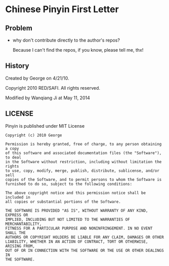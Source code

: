 Chinese Pinyin First Letter
======
## Problem
* why don't contribute directly to the author's repos?

    Because I can't find the repos, if you know, please tell me, thx!

## History
Created by George on 4/21/10.

Copyright 2010 RED/SAFI. All rights reserved.

Modified by Wanqiang Ji at May 11, 2014

## LICENSE
Pinyin is published under MIT License

    Copyright (c) 2010 George

    Permission is hereby granted, free of charge, to any person obtaining a copy
    of this software and associated documentation files (the "Software"), to deal
    in the Software without restriction, including without limitation the rights
    to use, copy, modify, merge, publish, distribute, sublicense, and/or sell
    copies of the Software, and to permit persons to whom the Software is
    furnished to do so, subject to the following conditions:

    The above copyright notice and this permission notice shall be included in
    all copies or substantial portions of the Software.

    THE SOFTWARE IS PROVIDED "AS IS", WITHOUT WARRANTY OF ANY KIND, EXPRESS OR
    IMPLIED, INCLUDING BUT NOT LIMITED TO THE WARRANTIES OF MERCHANTABILITY,
    FITNESS FOR A PARTICULAR PURPOSE AND NONINFRINGEMENT. IN NO EVENT SHALL THE
    AUTHORS OR COPYRIGHT HOLDERS BE LIABLE FOR ANY CLAIM, DAMAGES OR OTHER
    LIABILITY, WHETHER IN AN ACTION OF CONTRACT, TORT OR OTHERWISE, ARISING FROM,
    OUT OF OR IN CONNECTION WITH THE SOFTWARE OR THE USE OR OTHER DEALINGS IN
    THE SOFTWARE.
